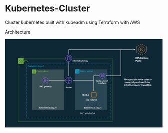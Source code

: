 # Kubernetes-Cluster

Cluster kubernetes built with kubeadm using Terraform with AWS

Architecture

<img src="./public/subnet_pubpri.png" />
